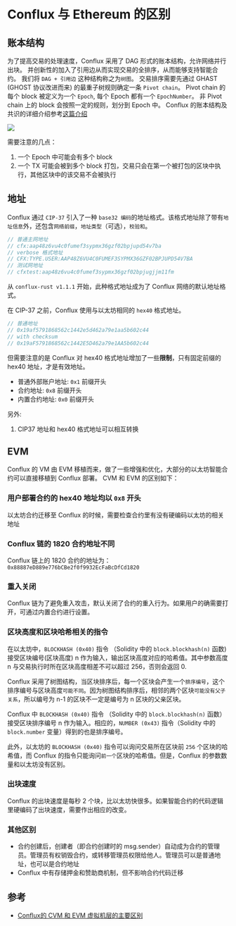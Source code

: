 # Conflux 与 Ethereum 的区别

## 账本结构

为了提高交易的处理速度，Conflux 采用了 DAG 形式的账本结构，允许网络并行出块。
并创新性的加入了引用边从而实现交易的全排序，从而能够支持智能合约。
我们将 `DAG + 引用边` 这种结构称之为`树图`。
交易排序需要先通过 GHAST (GHOST 协议改进而来) 的最重子树规则确定一条 `Pivot chain`。
Pivot chain 的每个 block 被定义为一个 `Epoch`, 每个 Epoch 都有一个 `EpochNumber`。
非 Pivot chain 上的 block 会按照一定的规则，划分到 Epoch 中。
Conflux 的账本结构及共识的详细介绍参考[这篇介绍](https://confluxnetwork.org/files/Conflux_Technical_Presentation_20200309.pdf) 

![](https://developer.confluxnetwork.org/img/tree_graph.jpg)

需要注意的几点：

1. 一个 Epoch 中可能会有多个 block
2. 一个 TX 可能会被到多个 block 打包，交易只会在第一个被打包的区块中执行，其他区块中的该交易不会被执行

## 地址

Conflux 通过 `CIP-37` 引入了一种 `base32 编码`的地址格式。该格式地址除了带有`地址信息`外，还包含`网络前缀`，`地址类型`（可选），`校验和`。

```js
// 普通主网地址
// cfx:aap48z6vu4c0fumef3sypmx36gzf02bpjupd54v7ba
// verbose 格式地址
// CFX:TYPE.USER:AAP48Z6VU4C0FUMEF3SYPMX36GZF02BPJUPD54V7BA
// 测试网地址
// cfxtest:aap48z6vu4c0fumef3sypmx36gzf02bpjugjjm11fm
```

从 `conflux-rust v1.1.1` 开始，此种格式地址成为了 Conflux 网络的默认地址格式。

在 CIP-37 之前，Conflux 使用与以太坊相同的 `hex40` 格式地址。

```js
// 普通地址
// 0x19af5791868562c1442e5d462a79e1aa5b602c44   
// with checksum
// 0x19aF5791868562c1442E5D462a79e1AA5b602c44
```

但需要注意的是 Conflux 对 hex40 格式地址增加了一些**限制**，只有固定前缀的 hex40 地址，才是有效地址。

* 普通外部账户地址: `0x1` 前缀开头
* 合约地址: `0x8` 前缀开头
* 内置合约地址: `0x0` 前缀开头

另外:

1. CIP37 地址和 hex40 格式地址可以相互转换

## EVM

Conflux 的 VM 由 EVM 移植而来，做了一些增强和优化，大部分的以太坊智能合约可以直接移植到 Conflux 部署。
CVM 和 EVM 的区别如下：

### 用户部署合约的 hex40 地址均以 `0x8` 开头

以太坊合约迁移至 Conflux 的时候，需要检查合约里有没有硬编码以太坊的相关地址

### Conflux 链的 1820 合约地址不同

Conflux 链上的 1820 合约的地址为： `0x88887eD889e776bCBe2f0f9932EcFaBcDfCd1820`

### 重入关闭

Conflux 链为了避免重入攻击，默认关闭了合约的重入行为。如果用户的确需要打开，可通过内置合约进行设置。

### 区块高度和区块哈希相关的指令

在以太坊中，`BLOCKHASH (0x40)` 指令 （Solidity 中的 `block.blockhash(n)` 函数) 接受区块编号(区块高度) n 作为输入，输出区块高度对应的哈希值。其中参数高度 n 与交易执行时所在区块高度相差不可以超过 256，否则会返回 0.

Conflux 采用了树图结构，当区块排序后，每一个区块会产生一个`排序编号`，这个排序编号与区块高度`可能不同`。因为树图结构排序后，相邻的两个区块`可能没有父子关系`，所以编号为 n-1 的区块不一定是编号为 n 区块的父亲区块。

Conflux 中 `BLOCKHASH (0x40)` 指令 （Solidity 中的 `block.blockhash(n)` 函数）接受区块排序编号 n 作为输入。相应的，`NUMBER (0x43)` 指令（Solidity 中的 `block.number` 变量）得到的也是排序编号。

此外，以太坊的 `BLOCKHASH (0x40)` 指令可以询问交易所在区块前 `256` 个区块的哈希值，而 Conflux 的指令只能询问`前一个`区块的哈希值。但是，Conflux 的参数数量和以太坊没有区别。

### 出块速度

Conflux 的出块速度是每秒 2 个块，比以太坊快很多。如果智能合约的代码逻辑里硬编码了出块速度，需要作出相应的改变。

### 其他区别

* 合约创建后，创建者（即合约创建时的 msg.sender）自动成为合约的管理员。管理员有权销毁合约，或转移管理员权限给他人。管理员可以是普通地址，也可以是合约地址
* Conflux 中有存储押金和赞助商机制，但不影响合约代码迁移


## 参考
* [Conflux的 CVM 和 EVM 虚拟机层的主要区别](https://juejin.cn/post/6854573220268343309)
